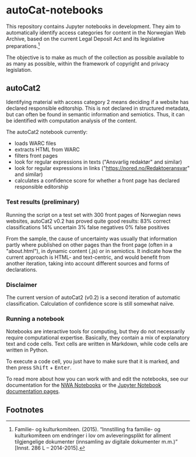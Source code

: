 # autoCat-notebooks
This repository contains Jupyter notebooks in development. They aim to automatically identify access categories for content in the Norwegian Web Archive, based on the current Legal Deposit Act and its legislative preparations.[^1]

The objective is to make as much of the collection as possible available to as many as possible, within the framework of copyright and privacy legislation.

## autoCat2
Identifying material with access category 2 means deciding if a website has declared responsible editorship. This is not declared in structured metadata, but can often be found in semantic information and semiotics. Thus, it can be identified with computation analysis of the content.

The autoCat2 notebook currently:
- loads WARC files
- extracts HTML from WARC
- filters front pages
- look for regular expressions in texts ("Ansvarlig redaktør" and similar)
- look for regular expressions in links ("https://nored.no/Redaktoeransvar" and similar)
- calculates a confidence score for whether a front page has declared responsible editorship

### Test results (preliminary)
Running the script on a test set with 300 front pages of Norwegian news websites, autoCat2 v0.2 has proved quite good results:
83%  correct classifications
14%  uncertain
 3%  false negatives
 0%  false positives

From the sample, the cause of uncertainty was usually that information partly where published on other pages than the front page (often in a "about.html"), in dynamic content (.js) or in semiotics. It indicate how the current approach is HTML- and text-centric, and would benefit from another iteration, taking into account different sources and forms of declarations.

### Disclaimer
The current version of autoCat2 (v0.2) is a second iteration of automatic classification. Calculation of confidence score is still somewhat naïve.

### Running a notebook
Notebooks are interactive tools for computing, but they do not necessarily require computational expertise.
Basically, they contain a mix of explanatory text and code cells.
Text cells are written in Markdown, while code cells are written in Python.

To execute a code cell, you just have to make sure that it is marked, and then press <kbd>Shift</kbd> + <kbd>Enter</kbd>.

To read more about how you can work with and edit the notebooks, see our documentation for the [NWA Notebooks](https://nlnwa.github.io/research-services/docs/notebooks) or the [Jupyter Notebook documentation pages](https://jupyter-notebook.readthedocs.io/en/latest/).

## Footnotes

[^1]: Familie- og kulturkomiteen. (2015). “Innstilling fra familie- og kulturkomiteen om endringer i lov om avleveringsplikt for allment tilgjengelige dokumenter (innsamling av digitale dokumenter m.m.)” [Innst. 286 L – 2014-2015].
